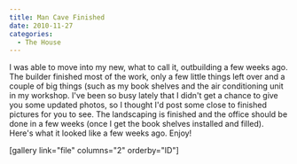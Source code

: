 ```yaml
---
title: Man Cave Finished
date: 2010-11-27
categories: 
  - The House
---
```


I was able to move into my new, what to call it, outbuilding a few weeks ago. The builder finished most of the work, only a few little things left over and a couple of big things (such as my book shelves and the air conditioning unit in my workshop. I've been so busy lately that I didn't get a chance to give you some updated photos, so I thought I'd post some close to finished pictures for you to see. The landscaping is finished and the office should be done in a few weeks (once I get the book shelves installed and filled).  Here's what it looked like a few weeks ago. Enjoy!

\[gallery link="file" columns="2" orderby="ID"\]
